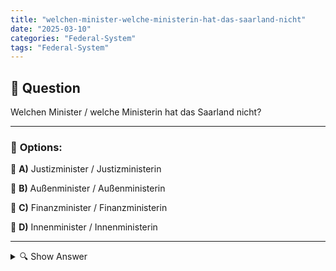 ```yaml
---
title: "welchen-minister-welche-ministerin-hat-das-saarland-nicht"
date: "2025-03-10"
categories: "Federal-System"
tags: "Federal-System"
---
```


## 📌 **Question**

Welchen Minister / welche Ministerin hat das Saarland nicht?



---

### 📝 **Options:**

🔘 **A)** Justizminister / Justizministerin

🔘 **B)** Außenminister / Außenministerin

🔘 **C)** Finanzminister / Finanzministerin

🔘 **D)** Innenminister / Innenministerin

---

<details>
  <summary>🔍 Show Answer</summary>

  <p>
💡  <b>Correct Answer:</b>  b
  </p>
  <p>
    📖<b>Explanation:</b>
    Das Saarland ist eines der 16 Bundesländer Deutschlands und verfügt über verschiedene Landesministerien, die unterschiedliche Bereiche der Regierung abdecken. Typische Ministerien umfassen Justiz, Finanzen und Inneres, die jeweils von einem Minister oder einer Ministerin geleitet werden. Diese Ministerien sind für die Verwaltung und innenpolitischen Angelegenheiten des Saarlandes zuständig. Allerdings fallen außenpolitische Aufgaben und internationale Beziehungen in den Zuständigkeitsbereich der Bundesregierung, weshalb das Saarland kein eigenes Außenministerium und somit keinen Außenminister oder keine Außenministerin hat.
  </p>
</details>
